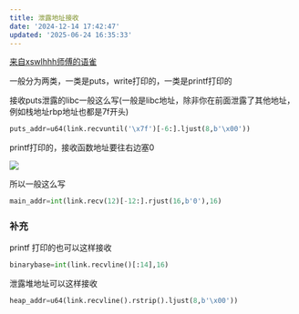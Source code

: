 ```yaml
---
title: 泄露地址接收
date: '2024-12-14 17:42:47'
updated: '2025-06-24 16:35:33'
---
```

[来自xswlhhh师傅的语雀](https://www.yuque.com/xswlhhh/ctf/riclbcnzzz0009it)

一般分为两类，一类是puts，write打印的，一类是printf打印的

接收puts泄露的libc一般这么写(一般是libc地址，除非你在前面泄露了其他地址，例如栈地址rbp地址也都是7f开头)

```python
puts_addr=u64(link.recvuntil('\x7f')[-6:].ljust(8,b'\x00'))
```

printf打印的，接收函数地址要往右边塞0

![](/images/0d1fb85ac90b6bf69fa3c9136c0e7fa4.png)

所以一般这么写

```python
main_addr=int(link.recv(12)[-12:].rjust(16,b'0'),16)
```

### 补充
printf 打印的也可以这样接收

```python
binarybase=int(link.recvline()[:14],16)
```

泄露堆地址可以这样接收

```python
heap_addr=u64(link.recvline().rstrip().ljust(8,b'\x00'))
```

